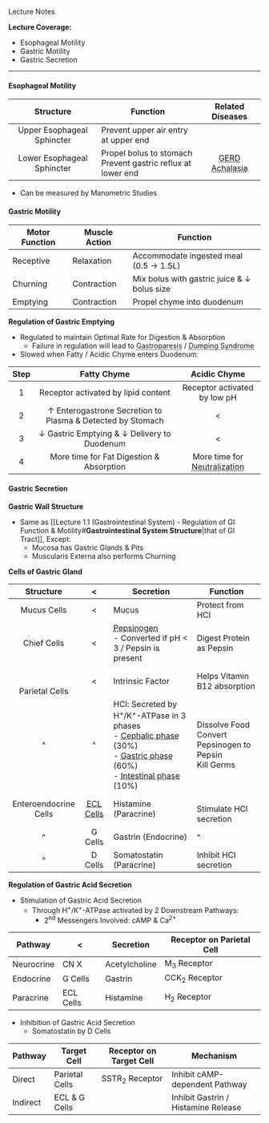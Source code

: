 Lecture Notes

**Lecture Coverage:**
- Esophageal Motility
- Gastric Motility
- Gastric Secretion

---
#### **Esophageal Motility**
|       **Structure**        | **Function**                                                   |                                       Related Diseases                                       |
| :------------------------: | -------------------------------------------------------------- | :------------------------------------------------------------------------------------------: |
| Upper Esophageal Sphincter | Prevent upper air entry at upper end                           |                                                                                              |
| Lower Esophageal Sphincter | Propel bolus to stomach<br>Prevent gastric reflux at lower end | <abbr Title="Incompetent LES">GERD</abbr><br><abbr Title="Failure to Relax">Achalasia</abbr> |
- Can be measured by Manometric Studies


#### **Gastric Motility**

| **Motor Function** | **Muscle Action** | **Function**                                |
| ------------------ | ----------------- | ------------------------------------------- |
| Receptive          | Relaxation        | Accommodate ingested meal (0.5 → 1.5L)      |
| Churning           | Contraction       | Mix bolus with gastric juice & ↓ bolus size |
| Emptying           | Contraction       | Propel chyme into duodenum                  |

**Regulation of Gastric Emptying**
- Regulated to maintain Optimal Rate for Digestion & Absorption
	- Failure in regulation will lead to <abbr Title="Gastric Emptying too Slow">Gastroparesis</abbr> / <abbr Title="Gastric Emptying too Fast">Dumping Syndrome</abbr>
- Slowed when Fatty / Acidic Chyme enters Duodenum:

| Step |                        Fatty Chyme                         |                             Acidic Chyme                              |
| :--: | :--------------------------------------------------------: | :-------------------------------------------------------------------: |
|  1   |            Receptor activated by lipid content             |                     Receptor activated by low pH                      |
|  2   | ↑ Enterogastrone Secretion to Plasma & Detected by Stomach |                                   <                                   |
|  3   |        ↓ Gastric Emptying & ↓ Delivery to Duodenum         |                                   <                                   |
|  4   |          More time for Fat Digestion & Absorption          | More time for <abbr Title="By Pancreatic HCO₃⁻">Neutralization</abbr> |


#### **Gastric Secretion**
**Gastric Wall Structure**
- Same as [[Lecture 1.1 (Gastrointestinal System) - Regulation of GI Function & Motility#**Gastrointestinal System Structure**|that of GI Tract]], Except:
	- Mucosa has Gastric Glands & Pits
	- Muscularis Externa also performs Churning
  

**Cells of Gastric Gland**

|      **Structure**       |                             <                              | **Secretion**                                                                                                                                                                                                                                                                                                   | Function                                                    |
| :----------------------: | :--------------------------------------------------------: | --------------------------------------------------------------------------------------------------------------------------------------------------------------------------------------------------------------------------------------------------------------------------------------------------------------- | ----------------------------------------------------------- |
|       Mucus Cells        |                             <                              | Mucus                                                                                                                                                                                                                                                                                                           | Protect from HCl                                            |
|       Chief Cells        |                             <                              | <abbr Title="Immature pepsin">Pepsinogen</abbr><br>- Converted if pH < 3 / Pepsin is present                                                                                                                                                                                                                    | Digest Protein as Pepsin                                    |
|  <br><br>Parietal Cells  |                             <                              | Intrinsic Factor                                                                                                                                                                                                                                                                                                | Helps Vitamin B12 absorption                                |
|            ^             |                             ^                              | HCl: Secreted by H<sup>+</sup>/K<sup>+</sup>-ATPase in 3 phases<br>- <abbr Title="Before Bolus Arrival at Stomach">Cephalic phase</abbr> (30%)<br>- <abbr Title="After Bolus Arrival at Stomach">Gastric phase</abbr> (60%)<br>- <abbr Title="After Bolus Departure from Stomach">Intestinal phase</abbr> (10%) | Dissolve Food<br>Convert Pepsinogen to Pepsin<br>Kill Germs |
| Enteroendocrine<br>Cells | <abbr Title="Enterochromaffin-Like Cells">ECL Cells</abbr> | Histamine (Paracrine)                                                                                                                                                                                                                                                                                           | <br>Stimulate HCl secretion                                 |
|            ^             |                          G Cells                           | Gastrin (Endocrine)                                                                                                                                                                                                                                                                                             | ^                                                           |
|            ^             |                          D Cells                           | Somatostatin (Paracrine)                                                                                                                                                                                                                                                                                        | Inhibit HCl secretion                                       |

**Regulation of Gastric Acid Secretion**
- Stimulation of Gastric Acid Secretion
	- Through H<sup>+</sup>/K<sup>+</sup>-ATPase activated by 2 Downstream Pathways:
		- 2<sup>nd</sup> Messengers Involved: cAMP & Ca<sup>2+</sup>

| Pathway    | <         | Secretion     | Receptor on Parietal Cell |
| ---------- | --------- | ------------- | ------------------------- |
| Neurocrine | CN X      | Acetylcholine | M<sub>3</sub> Receptor    |
| Endocrine  | G Cells   | Gastrin       | CCK<sub>2</sub> Receptor  |
| Paracrine  | ECL Cells | Histamine     | H<sub>2</sub> Receptor    |

- Inhibition of Gastric Acid Secretion
	- Somatostatin by D Cells

| Pathway  | Target Cell    | Receptor on Target Cell   | Mechanism                           |
| -------- | -------------- | ------------------------- | ----------------------------------- |
| Direct   | Parietal Cells | SSTR<sub>2</sub> Receptor | Inhibit cAMP-dependent Pathway      |
| Indirect | ECL & G Cells  |                           | Inhibit Gastrin / Histamine Release |
